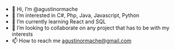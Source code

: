 - 👋 Hi, I’m @agustinormache
- 👀 I’m interested in C#, Php, Java, Javascript, Python
- 🌱 I’m currently learning React and SQL
- 💞️ I’m looking to collaborate on any project that has to be with my interests
- 📫 How to reach me agustinormache@gmail.com

<!---
agustinormache/agustinormache is a ✨ special ✨ repository because its `README.md` (this file) appears on your GitHub profile.
You can click the Preview link to take a look at your changes.
--->
